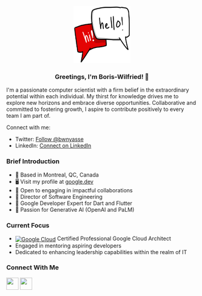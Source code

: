<div align="center">
  <img src="hello.png" width="150" height="150" alt="hi">
  <br>
  <h3>Greetings, I'm Boris-Wilfried! 👋</h3>
</div>

I'm a passionate computer scientist with a firm belief in the extraordinary potential within each individual. My thirst for knowledge drives me to explore new horizons and embrace diverse opportunities. Collaborative and committed to fostering growth, I aspire to contribute positively to every team I am part of.

Connect with me:
- Twitter: [Follow @bwnyasse](https://twitter.com/bwnyasse)
- LinkedIn: [Connect on LinkedIn](https://www.linkedin.com/in/bwnyasse/)

### Brief Introduction

- 📍 Based in Montreal, QC, Canada
- 🖥️ Visit my profile at [google.dev](https://g.dev/bwnyasse)
- 🤝 Open to engaging in impactful collaborations
- 💼 Director of Software Engineering
- 🚀 Google Developer Expert for Dart and Flutter
- 🔮 Passion for Generative AI (OpenAI and PaLM)

### Current Focus

- [<img src="https://cloud.google.com/_static/cloud/images/social-icon-google-cloud-1200-630.png" height="30em" align="center" alt="Google Cloud" title="Google Cloud"/>](https://cloud.google.com/) Certified Professional Google Cloud Architect  
- Engaged in mentoring aspiring developers
- Dedicated to enhancing leadership capabilities within the realm of IT

### Connect With Me

<p align="left">
  <a href="https://www.github.com/bwnyasse" target="_blank" rel="noreferrer"><img src="https://raw.githubusercontent.com/danielcranney/readme-generator/main/public/icons/socials/github.svg" width="32" height="32" /></a>
  <a href="https://www.linkedin.com/in/bwnyasse/" target="_blank" rel="noreferrer"><img src="https://raw.githubusercontent.com/danielcranney/readme-generator/main/public/icons/socials/linkedin.svg" width="32" height="32" /></a>
</p>

<!--
### Badges

<a href="http://www.github.com/bwnyasse"><img src="https://activity-graph.herokuapp.com/graph?username=bwnyasse&bg_color=1c1917&color=ffffff&line=0891b2&point=ffffff&area_color=1c1917&area=true&hide_border=true&custom_title=GitHub%20Commits%20Graph" alt="GitHub Commits Graph" /></a>

<a href="https://github.com/bwnyasse" align="left"><img src="https://github-readme-stats.vercel.app/api/top-langs/?username=bwnyasse&langs_count=10&title_color=0891b2&text_color=ffffff&icon_color=0891b2&bg_color=1c1917&hide_border=true&locale=en&custom_title=Top%20%Languages" alt="Top Languages" /></a>
-->

<!--
[![Top Languages](https://github-readme-stats.vercel.app/api/top-langs/?username=bwnyasse&layout=compact)][github]-->

[homepage]: https://bwnyasse.net
[twitter]: https://twitter.com/bwnyasse
